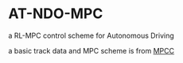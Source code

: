 # AT-NDO-MPC
a RL-MPC control scheme for Autonomous Driving

a basic track data and MPC scheme is from [MPCC](https://github.com/alexliniger/MPCC)
